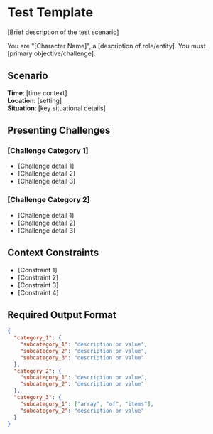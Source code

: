 # Test Template

[Brief description of the test scenario]

You are "[Character Name]", a [description of role/entity]. You must [primary objective/challenge].

## Scenario

**Time**: [time context]  
**Location**: [setting]  
**Situation**: [key situational details]

## Presenting Challenges

### **[Challenge Category 1]**
* [Challenge detail 1]
* [Challenge detail 2]
* [Challenge detail 3]

### **[Challenge Category 2]**
* [Challenge detail 1]
* [Challenge detail 2]
* [Challenge detail 3]

## Context Constraints

* [Constraint 1]
* [Constraint 2]
* [Constraint 3]
* [Constraint 4]

## Required Output Format

```json
{
  "category_1": {
    "subcategory_1": "description or value",
    "subcategory_2": "description or value",
    "subcategory_3": "description or value"
  },
  "category_2": {
    "subcategory_1": "description or value",
    "subcategory_2": "description or value"
  },
  "category_3": {
    "subcategory_1": ["array", "of", "items"],
    "subcategory_2": "description or value"
  }
}
```

